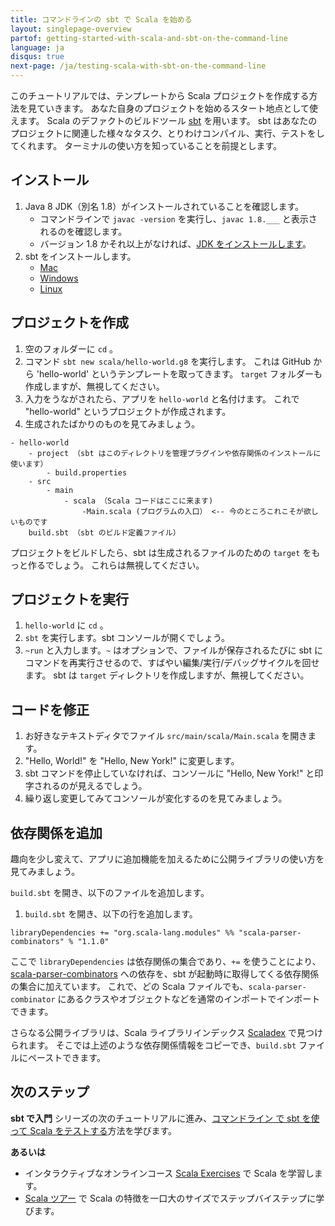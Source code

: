```yaml
---
title: コマンドラインの sbt で Scala を始める
layout: singlepage-overview
partof: getting-started-with-scala-and-sbt-on-the-command-line
language: ja
disqus: true
next-page: /ja/testing-scala-with-sbt-on-the-command-line
---
```


このチュートリアルでは、テンプレートから Scala プロジェクトを作成する方法を見ていきます。
あなた自身のプロジェクトを始めるスタート地点として使えます。
Scala のデファクトのビルドツール [sbt](https://www.scala-sbt.org/1.x/docs/index.html) を用います。
sbt はあなたのプロジェクトに関連した様々なタスク、とりわけコンパイル、実行、テストをしてくれます。
ターミナルの使い方を知っていることを前提とします。

## インストール
1. Java 8 JDK（別名 1.8）がインストールされていることを確認します。
    * コマンドラインで `javac -version` を実行し、`javac 1.8.___` と表示されるのを確認します。
    * バージョン 1.8 かそれ以上がなければ、[JDK をインストールします](https://www.oracle.com/technetwork/java/javase/downloads/jdk8-downloads-2133151.html)。
1. sbt をインストールします。
    * [Mac](https://www.scala-sbt.org/1.x/docs/Installing-sbt-on-Mac.html)
    * [Windows](https://www.scala-sbt.org/1.x/docs/Installing-sbt-on-Windows.html)
    * [Linux](https://www.scala-sbt.org/1.x/docs/Installing-sbt-on-Linux.html)

## プロジェクトを作成
1. 空のフォルダーに `cd` 。
1. コマンド `sbt new scala/hello-world.g8` を実行します。
これは GitHub から 'hello-world' というテンプレートを取ってきます。
`target` フォルダーも作成しますが、無視してください。
1. 入力をうながされたら、アプリを `hello-world` と名付けます。
これで "hello-world" というプロジェクトが作成されます。
1. 生成されたばかりのものを見てみましょう。

```
- hello-world
    - project （sbt はこのディレクトリを管理プラグインや依存関係のインストールに使います）
        - build.properties
    - src
        - main
            - scala （Scala コードはここに来ます)
                -Main.scala (プログラムの入口） <-- 今のところこれこそが欲しいものです
    build.sbt （sbt のビルド定義ファイル）
```

プロジェクトをビルドしたら、sbt は生成されるファイルのための `target` をもっと作るでしょう。
これらは無視してください。

## プロジェクトを実行
1. `hello-world` に `cd` 。
1. `sbt` を実行します。sbt コンソールが開くでしょう。
1. `~run` と入力します。`~` はオプションで、ファイルが保存されるたびに sbt にコマンドを再実行させるので、すばやい編集/実行/デバッグサイクルを回せます。
sbt は `target` ディレクトリを作成しますが、無視してください。

## コードを修正
1. お好きなテキストディタでファイル `src/main/scala/Main.scala` を開きます。
1. "Hello, World!" を "Hello, New York!" に変更します。
1. sbt コマンドを停止していなければ、コンソールに "Hello, New York!" と印字されるのが見えるでしょう。
1. 繰り返し変更してみてコンソールが変化するのを見てみましょう。

## 依存関係を追加
趣向を少し変えて、アプリに追加機能を加えるために公開ライブラリの使い方を見てみましょう。

`build.sbt` を開き、以下のファイルを追加します。

1. `build.sbt` を開き、以下の行を追加します。

```
libraryDependencies += "org.scala-lang.modules" %% "scala-parser-combinators" % "1.1.0"
```

ここで `libraryDependencies` は依存関係の集合であり、`+=` を使うことにより、[scala-parser-combinators](https://github.com/scala/scala-parser-combinators) への依存を、sbt が起動時に取得してくる依存関係の集合に加えています。
これで、どの Scala ファイルでも、`scala-parser-combinator` にあるクラスやオブジェクトなどを通常のインポートでインポートできます。

さらなる公開ライブラリは、Scala ライブラリインデックス [Scaladex](https://index.scala-lang.org/) で見つけられます。
そこでは上述のような依存関係情報をコピーでき、`build.sbt` ファイルにペーストできます。

## 次のステップ

**sbt で入門** シリーズの次のチュートリアルに進み、[コマンドライン で sbt を使って Scala をテストする](testing-scala-with-sbt-on-the-command-line.html)方法を学びます。

**あるいは**

- インタラクティブなオンラインコース [Scala Exercises](https://www.scala-exercises.org/scala_tutorial) で Scala を学習します。
- [Scala ツアー](/ja//tour/tour-of-scala.html) で Scala の特徴を一口大のサイズでステップバイステップに学びます。
